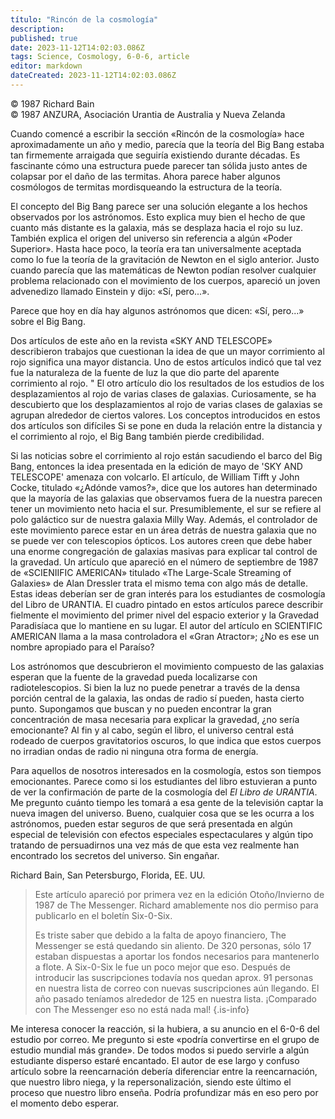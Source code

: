 ```yaml
---
título: "Rincón de la cosmología"
description: 
published: true
date: 2023-11-12T14:02:03.086Z
tags: Science, Cosmology, 6-0-6, article
editor: markdown
dateCreated: 2023-11-12T14:02:03.086Z
---
```


<p class="v-card v-sheet theme--light grey lighten-3 px-2 py-1">© 1987 Richard Bain<br>© 1987 ANZURA, Asociación Urantia de Australia y Nueva Zelanda</p>


Cuando comencé a escribir la sección «Rincón de la cosmología» hace aproximadamente un año y medio, parecía que la teoría del Big Bang estaba tan firmemente arraigada que seguiría existiendo durante décadas. Es fascinante cómo una estructura puede parecer tan sólida justo antes de colapsar por el daño de las termitas. Ahora parece haber algunos cosmólogos de termitas mordisqueando la estructura de la teoría.

El concepto del Big Bang parece ser una solución elegante a los hechos observados por los astrónomos. Esto explica muy bien el hecho de que cuanto más distante es la galaxia, más se desplaza hacia el rojo su luz. También explica el origen del universo sin referencia a algún «Poder Superior». Hasta hace poco, la teoría era tan universalmente aceptada como lo fue la teoría de la gravitación de Newton en el siglo anterior. Justo cuando parecía que las matemáticas de Newton podían resolver cualquier problema relacionado con el movimiento de los cuerpos, apareció un joven advenedizo llamado Einstein y dijo: «Sí, pero...».

Parece que hoy en día hay algunos astrónomos que dicen: «Sí, pero...» sobre el Big Bang.

Dos artículos de este año en la revista «SKY AND TELESCOPE» describieron trabajos que cuestionan la idea de que un mayor corrimiento al rojo significa una mayor distancia. Uno de estos artículos indicó que tal vez fue la naturaleza de la fuente de luz la que dio parte del aparente corrimiento al rojo. " El otro artículo dio los resultados de los estudios de los desplazamientos al rojo de varias clases de galaxias. Curiosamente, se ha descubierto que los desplazamientos al rojo de varias clases de galaxias se agrupan alrededor de ciertos valores. Los conceptos introducidos en estos dos artículos son difíciles Si se pone en duda la relación entre la distancia y el corrimiento al rojo, el Big Bang también pierde credibilidad.

Si las noticias sobre el corrimiento al rojo están sacudiendo el barco del Big Bang, entonces la idea presentada en la edición de mayo de 'SKY AND TELESCOPE' amenaza con volcarlo. El artículo, de William Tifft y John Cocke, titulado «¿Adónde vamos?», dice que los autores han determinado que la mayoría de las galaxias que observamos fuera de la nuestra parecen tener un movimiento neto hacia el sur. Presumiblemente, el sur se refiere al polo galáctico sur de nuestra galaxia Milly Way. Además, el controlador de este movimiento parece estar en un área detrás de nuestra galaxia que no se puede ver con telescopios ópticos. Los autores creen que debe haber una enorme congregación de galaxias masivas para explicar tal control de la gravedad. Un artículo que apareció en el número de septiembre de 1987 de «SCIENIIFIC AMERICAN» titulado «The Large-Scale Streaming of Galaxies» de Alan Dressler trata el mismo tema con algo más de detalle. Estas ideas deberían ser de gran interés para los estudiantes de cosmología del Libro de URANTIA. El cuadro pintado en estos artículos parece describir fielmente el movimiento del primer nivel del espacio exterior y la Gravedad Paradisíaca que lo mantiene en su lugar. El autor del artículo en SCIENTIFIC AMERICAN llama a la masa controladora el «Gran Atractor»; ¿No es ese un nombre apropiado para el Paraíso?

Los astrónomos que descubrieron el movimiento compuesto de las galaxias esperan que la fuente de la gravedad pueda localizarse con radiotelescopios. Si bien la luz no puede penetrar a través de la densa porción central de la galaxia, las ondas de radio sí pueden, hasta cierto punto. Supongamos que buscan y no pueden encontrar la gran concentración de masa necesaria para explicar la gravedad, ¿no sería emocionante? Al fin y al cabo, según el libro, el universo central está rodeado de cuerpos gravitatorios oscuros, lo que indica que estos cuerpos no irradian ondas de radio ni ninguna otra forma de energía.

Para aquellos de nosotros interesados en la cosmología, estos son tiempos emocionantes. Parece como si los estudiantes del libro estuvieran a punto de ver la confirmación de parte de la cosmología del _El Libro de URANTIA_. Me pregunto cuánto tiempo les tomará a esa gente de la televisión captar la nueva imagen del universo. Bueno, cualquier cosa que se les ocurra a los astrónomos, pueden estar seguros de que será presentada en algún especial de televisión con efectos especiales espectaculares y algún tipo tratando de persuadirnos una vez más de que esta vez realmente han encontrado los secretos del universo. Sin engañar.

Richard Bain, San Petersburgo, Florida, EE. UU.

> Este artículo apareció por primera vez en la edición Otoño/Invierno de 1987 de The Messenger. Richard amablemente nos dio permiso para publicarlo en el boletín Six-0-Six.
>
> Es triste saber que debido a la falta de apoyo financiero, The Messenger se está quedando sin aliento. De 320 personas, sólo 17 estaban dispuestas a aportar los fondos necesarios para mantenerlo a flote. A Six-0-Six le fue un poco mejor que eso. Después de introducir las suscripciones todavía nos quedan aprox. 91 personas en nuestra lista de correo con nuevas suscripciones aún llegando. El año pasado teníamos alrededor de 125 en nuestra lista. ¡Comparado con The Messenger eso no está nada mal!
{.is-info}

Me interesa conocer la reacción, si la hubiera, a su anuncio en el 6-0-6 del estudio por correo. Me pregunto si este «podría convertirse en el grupo de estudio mundial más grande». De todos modos si puedo servirle a algún estudiante disperso estaré encantado. El autor de ese largo y confuso artículo sobre la reencarnación debería diferenciar entre la reencarnación, que nuestro libro niega, y la repersonalización, siendo este último el proceso que nuestro libro enseña. Podría profundizar más en eso pero por el momento debo esperar.

